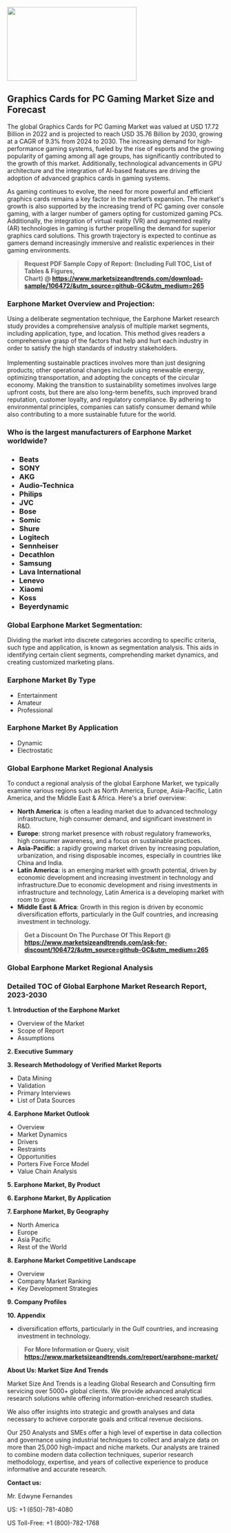 <p><img class="alignnone size-medium wp-image-20088" src="https://ffe5etoiles.com/wp-content/uploads/2024/12/MST1-300x171.png" alt="" width="300" height="171" /></p><h2>Graphics Cards for PC Gaming Market Size and Forecast</h2><p>The global Graphics Cards for PC Gaming Market was valued at USD 17.72 Billion in 2022 and is projected to reach USD 35.76 Billion by 2030, growing at a CAGR of 9.3% from 2024 to 2030. The increasing demand for high-performance gaming systems, fueled by the rise of esports and the growing popularity of gaming among all age groups, has significantly contributed to the growth of this market. Additionally, technological advancements in GPU architecture and the integration of AI-based features are driving the adoption of advanced graphics cards in gaming systems.</p><p>As gaming continues to evolve, the need for more powerful and efficient graphics cards remains a key factor in the market’s expansion. The market's growth is also supported by the increasing trend of PC gaming over console gaming, with a larger number of gamers opting for customized gaming PCs. Additionally, the integration of virtual reality (VR) and augmented reality (AR) technologies in gaming is further propelling the demand for superior graphics card solutions. This growth trajectory is expected to continue as gamers demand increasingly immersive and realistic experiences in their gaming environments.</p></p><blockquote id="" class=""><strong>Request PDF Sample Copy of Report: (Including Full TOC, List of Tables &amp; Figures, Chart)&nbsp;@&nbsp;<strong><a href="https://www.marketsizeandtrends.com/download-sample/106472/&utm_source=github-GC&utm_medium=265" target="_blank">https://www.marketsizeandtrends.com/download-sample/106472/&utm_source=github-GC&utm_medium=265</a></strong></strong></blockquote><h3 id="" class="">Earphone Market&nbsp;Overview and Projection:</h3><p id="" class="">Using a deliberate segmentation technique, the Earphone Market research study provides a comprehensive analysis of multiple market segments, including application, type, and location. This method gives readers a comprehensive grasp of the factors that help and hurt each industry in order to satisfy the high standards of industry stakeholders. <br /> <br />Implementing sustainable practices involves more than just designing products; other operational changes include using renewable energy, optimizing transportation, and adopting the concepts of the circular economy. Making the transition to sustainability sometimes involves large upfront costs, but there are also long-term benefits, such improved brand reputation, customer loyalty, and regulatory compliance. By adhering to environmental principles, companies can satisfy consumer demand while also contributing to a more sustainable future for the world.</p><h3 id="" class="">Who is the largest manufacturers of&nbsp;Earphone Market worldwide?</h3><h3 class=""><p><ul><li>Beats </li><li> SONY </li><li> AKG </li><li> Audio-Technica </li><li> Philips </li><li> JVC </li><li> Bose </li><li> Somic </li><li> Shure </li><li> Logitech </li><li> Sennheiser </li><li> Decathlon </li><li> Samsung </li><li> Lava International </li><li> Lenevo </li><li> Xiaomi </li><li> Koss </li><li> Beyerdynamic</li></ul></p></h3><h3 id="" class="">Global&nbsp;Earphone Market Segmentation:</h3><p id="" class="">Dividing the market into discrete categories according to specific criteria, such type and application, is known as segmentation analysis. This aids in identifying certain client segments, comprehending market dynamics, and creating customized marketing plans.</p><h3 id="" class="">Earphone Market&nbsp;By Type</h3><p><p><ul><li>Entertainment </li><li> Amateur </li><li> Professional</p></li></ul></p></p><h3 id="" class="">Earphone Market&nbsp;By Application</h3><p class=""><p><ul><li>Dynamic </li><li> Electrostatic</li></ul></p></p><h3 id="" class="">Global Earphone Market Regional Analysis</h3><p id="" class="">To conduct a regional analysis of the global Earphone Market, we typically examine various regions such as North America, Europe, Asia-Pacific, Latin America, and the Middle East &amp; Africa. Here's a brief overview:</p><ul><li><strong>North America</strong>: is often a leading market due to advanced technology infrastructure, high consumer demand, and significant investment in R&amp;D.</li><li><strong>Europe</strong>: strong market presence with robust regulatory frameworks, high consumer awareness, and a focus on sustainable practices.</li><li><strong>Asia-Pacific</strong>: a rapidly growing market driven by increasing population, urbanization, and rising disposable incomes, especially in countries like China and India.</li><li><strong>Latin America</strong>: is an emerging market with growth potential, driven by economic development and increasing investment in technology and infrastructure.Due to economic development and rising investments in infrastructure and technology, Latin America is a developing market with room to grow.</li><li><strong>Middle East &amp; Africa</strong>: Growth in this region is driven by economic diversification efforts, particularly in the Gulf countries, and increasing investment in technology.</li></ul><blockquote id="" class=""><strong>Get a Discount On The Purchase Of This Report @ <strong><a href="https://www.marketsizeandtrends.com/ask-for-discount/106472/&utm_source=github-GC&utm_medium=265" target="_blank">https://www.marketsizeandtrends.com/ask-for-discount/106472/&utm_source=github-GC&utm_medium=265</a></strong></strong></blockquote><h3 id="" class="">Global Earphone Market Regional Analysis</h3><h3 id="" class="">Detailed TOC of Global Earphone Market Research Report, 2023-2030</h3><p id="" class=""><strong>1. Introduction of the Earphone Market</strong></p><ul><li>Overview of the Market</li><li>Scope of Report</li><li>Assumptions</li></ul><p id="" class=""><strong>2. Executive Summary</strong></p><p id="" class=""><strong>3. Research Methodology of Verified Market Reports</strong></p><ul><li>Data Mining</li><li>Validation</li><li>Primary Interviews</li><li>List of Data Sources</li></ul><p id="" class=""><strong>4. Earphone Market Outlook</strong></p><ul><li>Overview</li><li>Market Dynamics</li><li>Drivers</li><li>Restraints</li><li>Opportunities</li><li>Porters Five Force Model</li><li>Value Chain Analysis</li></ul><p id="" class=""><strong>5. Earphone Market, By Product</strong></p><p id="" class=""><strong>6. Earphone Market, By Application</strong></p><p id="" class=""><strong>7. Earphone Market, By Geography</strong></p><ul><li>North America</li><li>Europe</li><li>Asia Pacific</li><li>Rest of the World</li></ul><p id="" class=""><strong>8. Earphone Market Competitive Landscape</strong></p><ul><li>Overview</li><li>Company Market Ranking</li><li>Key Development Strategies</li></ul><p id="" class=""><strong>9. Company Profiles</strong></p><p id="" class=""><strong>10. Appendix</strong></p><ul><li>diversification efforts, particularly in the Gulf countries, and increasing investment in technology.</li></ul><blockquote id="" class=""><strong>For More Information or Query, visit <strong><strong><a href="https://www.marketsizeandtrends.com/report/earphone-market/" target="_blank">https://www.marketsizeandtrends.com/report/earphone-market/</a></strong></strong></strong></blockquote><p id="" class=""><strong>About Us: Market Size And Trends</strong></p><p id="" class="">Market Size And Trends is a leading Global Research and Consulting firm servicing over 5000+ global clients. We provide advanced analytical research solutions while offering information-enriched research studies.</p><p id="" class="">We also offer insights into strategic and growth analyses and data necessary to achieve corporate goals and critical revenue decisions.</p><p id="" class="">Our 250 Analysts and SMEs offer a high level of expertise in data collection and governance using industrial techniques to collect and analyze data on more than 25,000 high-impact and niche markets. Our analysts are trained to combine modern data collection techniques, superior research methodology, expertise, and years of collective experience to produce informative and accurate research.</p><p id="" class=""><strong>Contact us:</strong></p><p id="" class="">Mr. Edwyne Fernandes</p><p id="" class="">US: +1 (650)-781-4080</p><p id="" class="">US Toll-Free: +1 (800)-782-1768</p>
